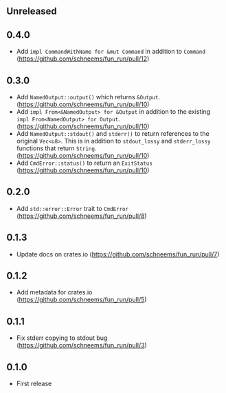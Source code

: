 ## Unreleased

## 0.4.0

- Add `impl CommandWithName for &mut Command` in addition to `Command` (https://github.com/schneems/fun_run/pull/12)

## 0.3.0

- Add `NamedOutput::output()` which returns `&Output`. (https://github.com/schneems/fun_run/pull/10)
- Add `impl From<&NamedOutput> for &Output` in addition to the existing `impl From<NamedOutput> for Output`. (https://github.com/schneems/fun_run/pull/10)
- Add `NamedOutput::stdout()` and `stderr()` to return references to the original `Vec<u8>`. This is in addition to `stdout_lossy` and `stderr_lossy` functions that return `String`. (https://github.com/schneems/fun_run/pull/10)
- Add `CmdError::status()` to return an `ExitStatus` (https://github.com/schneems/fun_run/pull/10)

## 0.2.0

- Add `std::error::Error` trait to `CmdError` (https://github.com/schneems/fun_run/pull/8)

## 0.1.3

- Update docs on crates.io (https://github.com/schneems/fun_run/pull/7)

## 0.1.2

- Add metadata for crates.io (https://github.com/schneems/fun_run/pull/5)

## 0.1.1

- Fix stderr copying to stdout bug (https://github.com/schneems/fun_run/pull/3)

## 0.1.0

- First release
